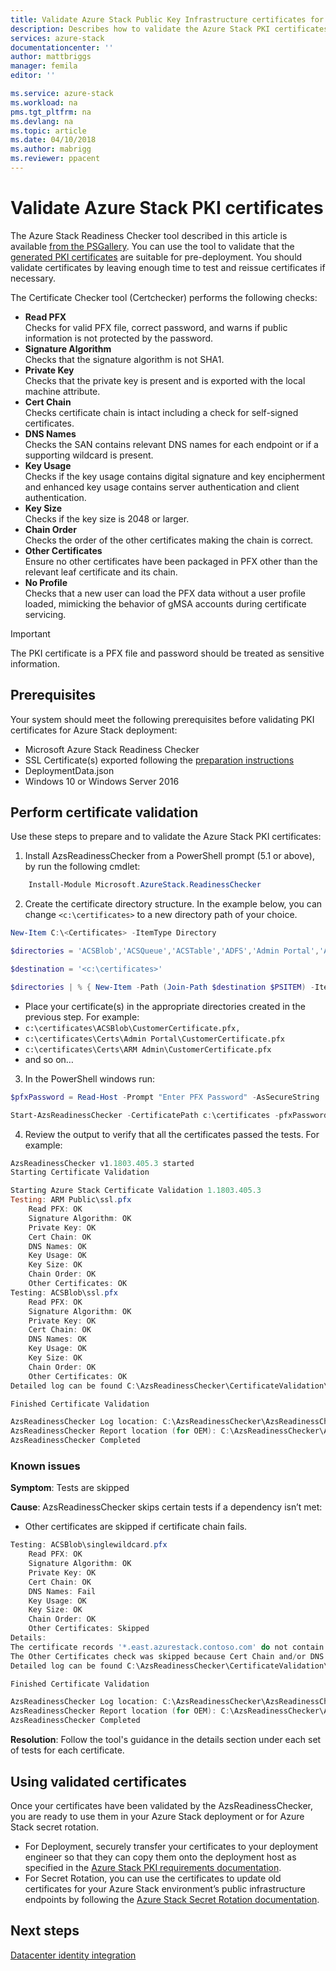 ```yaml
---
title: Validate Azure Stack Public Key Infrastructure certificates for Azure Stack integrated systems deployment | Microsoft Docs
description: Describes how to validate the Azure Stack PKI certificates for Azure Stack integrated systems. Covers using the Azure Stack Certificate Checker tool.
services: azure-stack
documentationcenter: ''
author: mattbriggs
manager: femila
editor: ''

ms.service: azure-stack
ms.workload: na
pms.tgt_pltfrm: na
ms.devlang: na
ms.topic: article
ms.date: 04/10/2018
ms.author: mabrigg
ms.reviewer: ppacent
---
```


# Validate Azure Stack PKI certificates

The Azure Stack Readiness Checker tool described in this article is available [from the PSGallery](https://aka.ms/AzsReadinessChecker). You can use the tool to validate that  the [generated PKI certificates](azure-stack-get-pki-certs.md) are suitable for pre-deployment. You should validate certificates by leaving  enough time to test and reissue certificates if necessary. 

The Certificate Checker tool (Certchecker) performs the following checks:

- **Read PFX**  
    Checks for valid PFX file, correct password, and warns if public information is not protected by the password. 
- **Signature Algorithm**  
    Checks that the signature algorithm is not SHA1.
- **Private Key**  
    Checks that the private key is present and is exported with the local machine attribute. 
- **Cert Chain**  
    Checks certificate chain is intact including a check for self-signed certificates.
- **DNS Names**  
    Checks the SAN contains relevant DNS names for each endpoint or if a supporting wildcard is present.
- **Key Usage**  
    Checks if the key usage contains digital signature and key encipherment and enhanced key usage contains server authentication and client authentication.
- **Key Size**  
    Checks if the key size is 2048 or larger.
- **Chain Order**  
    Checks the order of the other certificates making the chain is correct.
- **Other Certificates**  
    Ensure no other certificates have been packaged in PFX other than the relevant leaf certificate and its chain.
- **No Profile**  
    Checks that a new user can load the PFX data without a user profile loaded, mimicking the behavior of gMSA accounts during certificate servicing.

> [!IMPORTANT]  
> The PKI certificate is a PFX file and password should be treated as sensitive information.

## Prerequisites

Your system should meet the following prerequisites before validating PKI certificates for Azure Stack deployment:

- Microsoft Azure Stack Readiness Checker
- SSL Certificate(s) exported following the [preparation instructions](azure-stack-prepare-pki-certs.md)
- DeploymentData.json
- Windows 10 or Windows Server 2016

## Perform certificate validation

Use these steps to prepare and to validate the Azure Stack PKI certificates:

1. Install AzsReadinessChecker from a PowerShell prompt (5.1 or above), by run the following cmdlet: 

````PowerShell  
    Install-Module Microsoft.AzureStack.ReadinessChecker 
````

2. Create the certificate directory structure. In the example below, you can change `<c:\certificates>` to a new directory path of your choice.

````PowerShell  
New-Item C:\<Certificates> -ItemType Directory

$directories = 'ACSBlob','ACSQueue','ACSTable','ADFS','Admin Portal','ARM Admin','ARM Public','Graph','KeyVault','KeyVaultInternal','Public Portal' 

$destination = '<c:\certificates>' 

$directories | % { New-Item -Path (Join-Path $destination $PSITEM) -ItemType Directory -Force}  
````

 - Place your certificate(s) in the appropriate directories created in the previous step. For example:  
 - `c:\certificates\ACSBlob\CustomerCertificate.pfx,` 
 - `c:\certificates\Certs\Admin Portal\CustomerCertificate.pfx` 
 - `c:\certificates\Certs\ARM Admin\CustomerCertificate.pfx` 
 - and so on… 

3. In the PowerShell windows run:

````PowerShell  
$pfxPassword = Read-Host -Prompt "Enter PFX Password" -AsSecureString

Start-AzsReadinessChecker -CertificatePath c:\certificates -pfxPassword $pfxPassword -RegionName east -FQDN azurestack.contoso.com -IdentitySystem AAD
````

4. Review the output to verify that all the certificates passed the tests. For example:

````PowerShell
AzsReadinessChecker v1.1803.405.3 started
Starting Certificate Validation

Starting Azure Stack Certificate Validation 1.1803.405.3
Testing: ARM Public\ssl.pfx
	Read PFX: OK
	Signature Algorithm: OK
	Private Key: OK
	Cert Chain: OK
	DNS Names: OK
	Key Usage: OK
	Key Size: OK
	Chain Order: OK
	Other Certificates: OK
Testing: ACSBlob\ssl.pfx
	Read PFX: OK
	Signature Algorithm: OK
	Private Key: OK
	Cert Chain: OK
	DNS Names: OK
	Key Usage: OK
	Key Size: OK
	Chain Order: OK
	Other Certificates: OK
Detailed log can be found C:\AzsReadinessChecker\CertificateValidation\CertChecker.log

Finished Certificate Validation

AzsReadinessChecker Log location: C:\AzsReadinessChecker\AzsReadinessChecker.log
AzsReadinessChecker Report location (for OEM): C:\AzsReadinessChecker\AzsReadinessReport.json
AzsReadinessChecker Completed
````

### Known issues

**Symptom**: Tests are skipped

**Cause**: AzsReadinessChecker skips certain tests if a dependency isn’t met:

 - Other certificates are skipped if certificate chain fails.

````PowerShell  
Testing: ACSBlob\singlewildcard.pfx
    Read PFX: OK
    Signature Algorithm: OK
    Private Key: OK
    Cert Chain: OK
    DNS Names: Fail
    Key Usage: OK
    Key Size: OK
    Chain Order: OK
    Other Certificates: Skipped
Details:
The certificate records '*.east.azurestack.contoso.com' do not contain a record that is valid for '*.blob.east.azurestack.contoso.com'. Please refer to the documentation for how to create the required certificate file.
The Other Certificates check was skipped because Cert Chain and/or DNS Names failed. Follow the guidance to remediate those issues and recheck. 
Detailed log can be found C:\AzsReadinessChecker\CertificateValidation\CertChecker.log

Finished Certificate Validation

AzsReadinessChecker Log location: C:\AzsReadinessChecker\AzsReadinessChecker.log
AzsReadinessChecker Report location (for OEM): C:\AzsReadinessChecker\AzsReadinessChecker.log
AzsReadinessChecker Completed
````

**Resolution**: Follow the tool's guidance in the details section under each set of tests for each certificate.

## Using validated certificates

Once your certificates have been validated by the AzsReadinessChecker, you are ready to use them in your Azure Stack deployment or for Azure Stack secret rotation. 

 - For Deployment, securely transfer your certificates to your deployment engineer so that they can copy them onto the deployment host as specified in the [Azure Stack PKI requirements documentation](azure-stack-pki-certs.md).
 - For Secret Rotation, you can use the certificates to update old certificates for your Azure Stack environment’s public infrastructure endpoints by following the [Azure Stack Secret Rotation documentation](azure-stack-rotate-secrets.md).

## Next steps

[Datacenter identity integration](azure-stack-integrate-identity.md)
